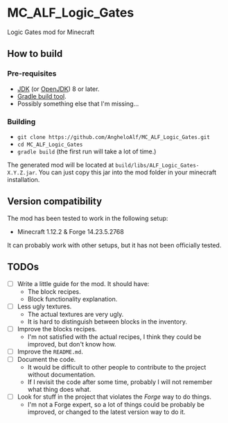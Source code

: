 # MC_ALF_Logic_Gates
Logic Gates mod for Minecraft


## How to build

### Pre-requisites

- [JDK](https://www.oracle.com/technetwork/java/javase/downloads/index.html) (or [OpenJDK](https://openjdk.java.net/install/)) 8 or later.
- [Gradle build tool](https://gradle.org/install/).
- Possibly something else that I'm missing...

### Building

- `git clone https://github.com/AngheloAlf/MC_ALF_Logic_Gates.git`
- `cd MC_ALF_Logic_Gates`
- `gradle build` (the first run will take a lot of time.)

The generated mod will be located at `build/libs/ALF_Logic_Gates-X.Y.Z.jar`. You can just copy this jar into the mod folder in your minecraft installation.


## Version compatibility

The mod has been tested to work in the following setup:

- Minecraft 1.12.2 & Forge 14.23.5.2768

It can probably work with other setups, but it has not been officially tested.



## TODOs

- [ ] Write a little guide for the mod. It should have:
  - The block recipes.
  - Block functionality explanation.
- [ ] Less ugly textures. 
  - The actual textures are very ugly.
  - It is hard to distinguish between blocks in the inventory.
- [ ] Improve the blocks recipes. 
  - I'm not satisfied with the actual recipes, I think they could be improved, but don't know how.
- [ ] Improve the `README.md`.
- [ ] Document the code.
  - It would be difficult to other people to contribute to the project without documentation.
  - If I revisit the code after some time, probably I will not remember what thing does what.
- [ ] Look for stuff in the project that violates the _Forge_ way to do things.
  - I'm not a Forge expert, so a lot of things could be probably be improved, or changed to the latest version way to do it.

